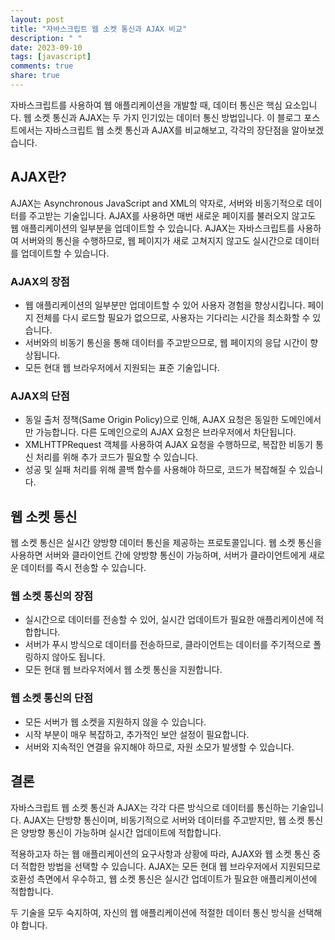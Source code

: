 ```yaml
---
layout: post
title: "자바스크립트 웹 소켓 통신과 AJAX 비교"
description: " "
date: 2023-09-10
tags: [javascript]
comments: true
share: true
---
```


자바스크립트를 사용하여 웹 애플리케이션을 개발할 때, 데이터 통신은 핵심 요소입니다. 웹 소켓 통신과 AJAX는 두 가지 인기있는 데이터 통신 방법입니다. 이 블로그 포스트에서는 자바스크립트 웹 소켓 통신과 AJAX를 비교해보고, 각각의 장단점을 알아보겠습니다.

## AJAX란?

AJAX는 Asynchronous JavaScript and XML의 약자로, 서버와 비동기적으로 데이터를 주고받는 기술입니다. AJAX를 사용하면 매번 새로운 페이지를 불러오지 않고도 웹 애플리케이션의 일부분을 업데이트할 수 있습니다. AJAX는 자바스크립트를 사용하여 서버와의 통신을 수행하므로, 웹 페이지가 새로 고쳐지지 않고도 실시간으로 데이터를 업데이트할 수 있습니다.

### AJAX의 장점

- 웹 애플리케이션의 일부분만 업데이트할 수 있어 사용자 경험을 향상시킵니다. 페이지 전체를 다시 로드할 필요가 없으므로, 사용자는 기다리는 시간을 최소화할 수 있습니다.
- 서버와의 비동기 통신을 통해 데이터를 주고받으므로, 웹 페이지의 응답 시간이 향상됩니다.
- 모든 현대 웹 브라우저에서 지원되는 표준 기술입니다.

### AJAX의 단점

- 동일 출처 정책(Same Origin Policy)으로 인해, AJAX 요청은 동일한 도메인에서만 가능합니다. 다른 도메인으로의 AJAX 요청은 브라우저에서 차단됩니다.
- XMLHTTPRequest 객체를 사용하여 AJAX 요청을 수행하므로, 복잡한 비동기 통신 처리를 위해 추가 코드가 필요할 수 있습니다.
- 성공 및 실패 처리를 위해 콜백 함수를 사용해야 하므로, 코드가 복잡해질 수 있습니다.

## 웹 소켓 통신

웹 소켓 통신은 실시간 양방향 데이터 통신을 제공하는 프로토콜입니다. 웹 소켓 통신을 사용하면 서버와 클라이언트 간에 양방향 통신이 가능하며, 서버가 클라이언트에게 새로운 데이터를 즉시 전송할 수 있습니다.

### 웹 소켓 통신의 장점

- 실시간으로 데이터를 전송할 수 있어, 실시간 업데이트가 필요한 애플리케이션에 적합합니다.
- 서버가 푸시 방식으로 데이터를 전송하므로, 클라이언트는 데이터를 주기적으로 폴링하지 않아도 됩니다.
- 모든 현대 웹 브라우저에서 웹 소켓 통신을 지원합니다.

### 웹 소켓 통신의 단점

- 모든 서버가 웹 소켓을 지원하지 않을 수 있습니다.
- 시작 부분이 매우 복잡하고, 추가적인 보안 설정이 필요합니다.
- 서버와 지속적인 연결을 유지해야 하므로, 자원 소모가 발생할 수 있습니다.

## 결론

자바스크립트 웹 소켓 통신과 AJAX는 각각 다른 방식으로 데이터를 통신하는 기술입니다. AJAX는 단방향 통신이며, 비동기적으로 서버와 데이터를 주고받지만, 웹 소켓 통신은 양방향 통신이 가능하며 실시간 업데이트에 적합합니다.

적용하고자 하는 웹 애플리케이션의 요구사항과 상황에 따라, AJAX와 웹 소켓 통신 중 더 적합한 방법을 선택할 수 있습니다. AJAX는 모든 현대 웹 브라우저에서 지원되므로 호환성 측면에서 우수하고, 웹 소켓 통신은 실시간 업데이트가 필요한 애플리케이션에 적합합니다.

두 기술을 모두 숙지하여, 자신의 웹 애플리케이션에 적절한 데이터 통신 방식을 선택해야 합니다.